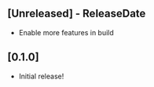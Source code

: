 <!-- next-header -->

## [Unreleased] - ReleaseDate

- Enable more features in build

## [0.1.0]

- Initial release!

<!-- next-url -->
